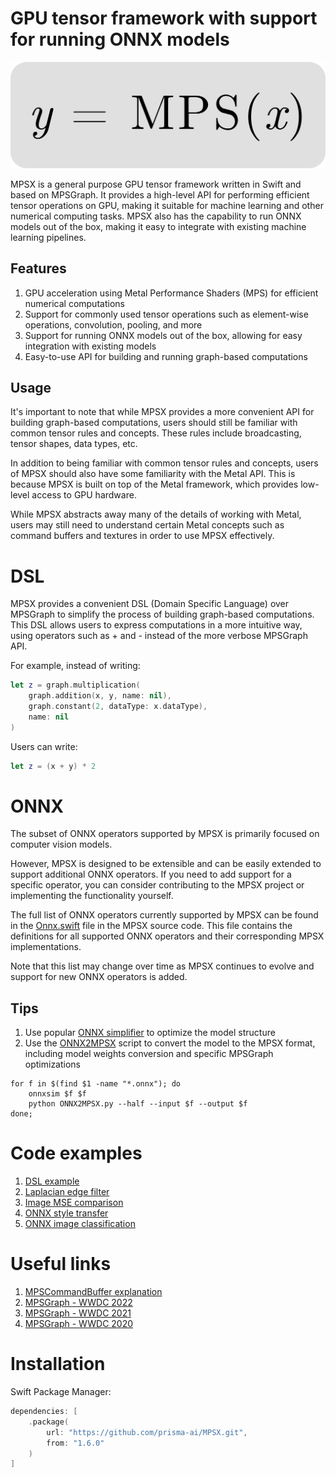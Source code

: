# GPU tensor framework with support for running ONNX models

![MPSX](logo.svg)

MPSX is a general purpose GPU tensor framework written in Swift and based on MPSGraph. It provides a high-level API for performing efficient tensor operations on GPU, making it suitable for machine learning and other numerical computing tasks. MPSX also has the capability to run ONNX models out of the box, making it easy to integrate with existing machine learning pipelines.

## Features

1) GPU acceleration using Metal Performance Shaders (MPS) for efficient numerical computations
2) Support for commonly used tensor operations such as element-wise operations, convolution, pooling, and more
3) Support for running ONNX models out of the box, allowing for easy integration with existing models
4) Easy-to-use API for building and running graph-based computations

## Usage

It's important to note that while MPSX provides a more convenient API for building graph-based computations, users should still be familiar with common tensor rules and concepts. These rules include broadcasting, tensor shapes, data types, etc.

In addition to being familiar with common tensor rules and concepts, users of MPSX should also have some familiarity with the Metal API. This is because MPSX is built on top of the Metal framework, which provides low-level access to GPU hardware.

While MPSX abstracts away many of the details of working with Metal, users may still need to understand certain Metal concepts such as command buffers and textures in order to use MPSX effectively.

# DSL

MPSX provides a convenient DSL (Domain Specific Language) over MPSGraph to simplify the process of building graph-based computations. This DSL allows users to express computations in a more intuitive way, using operators such as + and - instead of the more verbose MPSGraph API.

For example, instead of writing:

``` swift
let z = graph.multiplication(
    graph.addition(x, y, name: nil),
    graph.constant(2, dataType: x.dataType),
    name: nil
)
```

Users can write:

``` swift
let z = (x + y) * 2
```

# ONNX

The subset of ONNX operators supported by MPSX is primarily focused on computer vision models.

However, MPSX is designed to be extensible and can be easily extended to support additional ONNX operators. If you need to add support for a specific operator, you can consider contributing to the MPSX project or implementing the functionality yourself.

The full list of ONNX operators currently supported by MPSX can be found in the [Onnx.swift](/Sources/MPSX/ONNX/Nodes/Onnx.swift) file in the MPSX source code. This file contains the definitions for all supported ONNX operators and their corresponding MPSX implementations.

Note that this list may change over time as MPSX continues to evolve and support for new ONNX operators is added.

## Tips

1) Use popular [ONNX simplifier](https://github.com/daquexian/onnx-simplifier) to optimize the model structure
2) Use the [ONNX2MPSX](/ONNX2MPSX.py) script to convert the model to the MPSX format, including model weights conversion and specific MPSGraph optimizations

``` console
for f in $(find $1 -name "*.onnx"); do
    onnxsim $f $f
    python ONNX2MPSX.py --half --input $f --output $f
done;
```

# Code examples

1) [DSL example](/Sources/MPSXTests/FoundationTests.swift#L46)
2) [Laplacian edge filter](/Sources/MPSXTests/FoundationTests.swift#L86)
3) [Image MSE comparison](/Sources/MPSXTests/TestUtilities.swift#L159)
4) [ONNX style transfer](/Sources/MPSXTests/OnnxTests.swift#L58)
5) [ONNX image classification](/Sources/MPSXTests/OnnxTests.swift#L10)

# Useful links

1) [MPSCommandBuffer explanation](https://developer.apple.com/videos/play/wwdc2019/614/?time=1284)
2) [MPSGraph - WWDC 2022](https://developer.apple.com/videos/play/wwdc2022/10063)
3) [MPSGraph - WWDC 2021](https://developer.apple.com/videos/play/wwdc2021/10152)
4) [MPSGraph - WWDC 2020](https://developer.apple.com/videos/play/wwdc2020/10677)

# Installation

Swift Package Manager:

``` swift
dependencies: [
    .package(
        url: "https://github.com/prisma-ai/MPSX.git",
        from: "1.6.0"
    )
]
```
